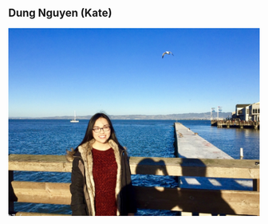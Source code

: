 ## Dung Nguyen (Kate)
<img align="left" src="https://github.com/ktnguyen17/ktnguyen17.github.io/blob/main/IMG_5254.jpg">
